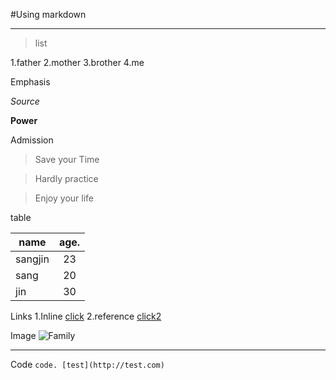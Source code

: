 
#Using markdown


****


> list


1.father
2.mother
3.brother
4.me

Emphasis

*Source*

**Power**

Admission


> Save your Time


> Hardly practice


> Enjoy your life


table

| name           |    age.       | 
| -------------- |:-------------:| 
| sangjin        |23             |
| sang           |20             |  
| jin            |30             |  

Links
1.Inline
[click](http://terms.naver.com/entry.nhn?docId=1218576&cid=40942&categoryId=33098)
2.reference
[click2][funny]


Image
![Family](http://ncc.phinf.naver.net/20140428_129/1398643364516gKIdq_JPEG/1-1.jpg?type=w646)

****

Code
`code. [test](http://test.com)`




[funny]: http://navercast.naver.com/contents.nhn?rid=101&contents_id=3851

